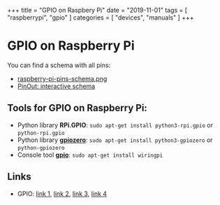 +++
title = "GPIO on Raspbery Pi"
date = "2019-11-01"
tags = [
    "raspberrypi",
    "gpio"
]
categories = [
    "devices",
    "manuals"
]
+++

# GPIO on Raspberry Pi

You can find a schema with all pins:
* [raspberry-pi-pins-schema.png](../raspberry-pi-pins.png)
* [PinOut: interactive schema](https://pinout.xyz/pinout/ground)


## Tools for GPIO on Raspberry Pi:
* Python library **RPi.GPIO**: ```sudo apt-get install python3-rpi.gpio``` or ```python-rpi.gpio```
* Python library **[gpiozero](https://gpiozero.readthedocs.io/en/stable/recipes.html)**: ```sudo apt-get install python3-gpiozero``` or ```python-gpiozero```
* Console tool **[gpio](http://wiringpi.com/the-gpio-utility/)**: ```sudo apt-get install wiringpi```

## Links
* GPIO: [link 1](https://raspberrypihq.com/making-a-led-blink-using-the-raspberry-pi-and-python/), [link 2](http://raspberry.io/projects/view/reading-and-writing-from-gpio-ports-from-python/), [link 3](https://www.raspberrypi.org/forums/viewtopic.php?t=101598), [link 4](https://www.freecodecamp.org/news/hello-gpio-blinking-led-using-raspberry-pi-zero-wh-65af81718c14/)
